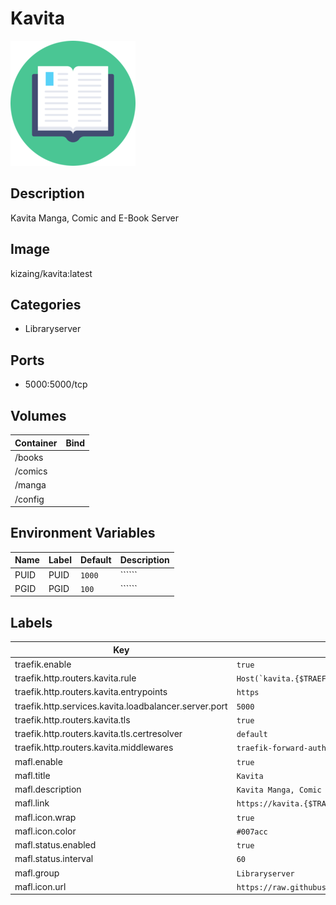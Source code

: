 # Kavita

![Logo](images/Kavita.png)

## Description
Kavita Manga, Comic and E\-Book Server

## Image
kizaing/kavita:latest

## Categories
- Libraryserver

## Ports
- 5000:5000/tcp

## Volumes
| Container | Bind |
|-----------|------|
| /books |  |
| /comics |  |
| /manga |  |
| /config |  |

## Environment Variables
| Name | Label | Default | Description |
|------|-------|---------|-------------|
| PUID | PUID | ```1000``` | `````` |
| PGID | PGID | ```100``` | `````` |

## Labels
| Key | Value |
|-----|-------|
| traefik.enable | ```true``` |
| traefik.http.routers.kavita.rule | ```Host(`kavita.{$TRAEFIK_INGRESS_DOMAIN}`)``` |
| traefik.http.routers.kavita.entrypoints | ```https``` |
| traefik.http.services.kavita.loadbalancer.server.port | ```5000``` |
| traefik.http.routers.kavita.tls | ```true``` |
| traefik.http.routers.kavita.tls.certresolver | ```default``` |
| traefik.http.routers.kavita.middlewares | ```traefik-forward-auth``` |
| mafl.enable | ```true``` |
| mafl.title | ```Kavita``` |
| mafl.description | ```Kavita Manga, Comic and E-Book Server``` |
| mafl.link | ```https://kavita.{$TRAEFIK_INGRESS_DOMAIN}``` |
| mafl.icon.wrap | ```true``` |
| mafl.icon.color | ```#007acc``` |
| mafl.status.enabled | ```true``` |
| mafl.status.interval | ```60``` |
| mafl.group | ```Libraryserver``` |
| mafl.icon.url | ```https://raw.githubusercontent.com/Kareadita/Kavita/main/UI/Web/src/assets/images/logo.png``` |

